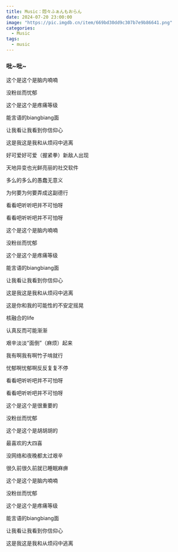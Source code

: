 ```yaml
---
title: Music：悶々ふぁんもおらん
date: 2024-07-20 23:00:00
image: "https://pic.imgdb.cn/item/669bd30dd9c307b7e9b86641.png"
categories:
  - Music
tags:
  - music
---
```


<h3 class="my-10 text-center">吡~吡~</h3>

<meting-js type="song" theme="var(--hy-c-primary)" server="netease"  id="2032819101" autoplay="true" />

<div class="text-center mt-10 hidden">
  这个是这个是脑内喃喃

  没粉丝而忧郁

  这个是这个是疼痛等级

  能言语的biangbiang面

  让我看让我看到你信仰心

  这是我这是我和从烦闷中逃离

  好可爱好可爱（握紧拳）新敌人出现

  天地异变也光鲜亮丽的社交软件

  多么的多么的愚蠢无意义

  为何要为何要弄成这副德行

  看看吧听听吧并不可怕呀

  看看吧听听吧并不可怕呀

  这个是这个是脑内喃喃

  没粉丝而忧郁

  这个是这个是疼痛等级

  能言语的biangbiang面

  让我看让我看到你信仰心

  这是我这是我和从烦闷中逃离

  这是你和我的可能性的不安定摇晃

  核融合的life

  认真反而可能渐渐

  艰辛淡淡“面倒”（麻烦）起来

  我有啊我有啊竹子啃就行

  忧郁啊忧郁啊反反复复不停

  看看吧听听吧并不可怕呀

  看看吧听听吧并不可怕呀

  这个是这个是很重要的

  没粉丝而忧郁

  这个是这个是胡胡胡的

  最喜欢的大四喜

  没网络和夜晚都太过艰辛

  很久前很久前就已睡眠麻痹

  这个是这个是脑内喃喃

  没粉丝而忧郁

  这个是这个是疼痛等级

  能言语的biangbiang面

  让我看让我看到你信仰心

  这是我这是我和从烦闷中逃离
</div>

<!-- more -->